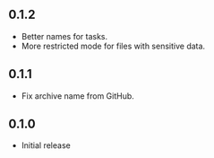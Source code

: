 0.1.2
-----
* Better names for tasks.
* More restricted mode for files with sensitive data.

0.1.1
-----
* Fix archive name from GitHub.

0.1.0
-----
* Initial release
